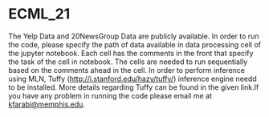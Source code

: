 # ECML_21
The Yelp Data and 20NewsGroup Data are publicly available. In order to run the code, please specify the path of data available in data processing cell of the jupyter  notebook.
Each cell has the comments in the front that specify the task of the cell in notebook. The cells are needed to run sequentially based on the comments ahead in the cell. In order to perform inference using MLN, Tuffy (http://i.stanford.edu/hazy/tuffy/) inference engine needd to be installed. More details regarding Tuffy can be found in the given link.If you have any problem in running the code please email me at kfarabi@memphis.edu. 

